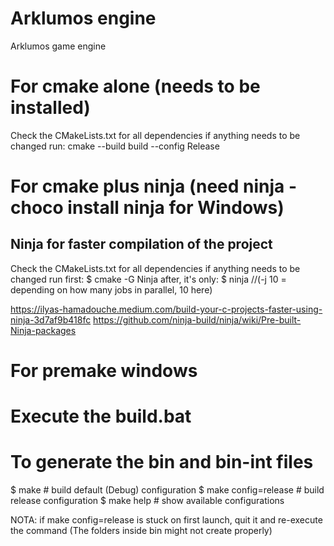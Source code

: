 # Arklumos engine

Arklumos game engine

# For cmake alone (needs to be installed)
Check the CMakeLists.txt for all dependencies if anything needs to be changed
run: cmake --build build --config Release
# For cmake plus ninja (need ninja - choco install ninja for Windows)
## Ninja for faster compilation of the project
Check the CMakeLists.txt for all dependencies if anything needs to be changed
run first: $ cmake -G Ninja
after, it's only: $ ninja //(-j 10 = depending on how many jobs in parallel, 10 here)

https://ilyas-hamadouche.medium.com/build-your-c-projects-faster-using-ninja-3d7af9b418fc
https://github.com/ninja-build/ninja/wiki/Pre-built-Ninja-packages


# For premake windows
# Execute the build.bat
# To generate the bin and bin-int files
$ make                # build default (Debug) configuration
$ make config=release # build release configuration
$ make help           # show available configurations

NOTA: if make config=release is stuck on first launch, quit it and re-execute the command (The folders inside bin might not create properly)